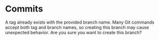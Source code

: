 # Commits

A tag already exists with the provided branch name. Many Git commands accept both tag and branch names, so creating this branch may cause unexpected behavior. Are you sure you want to create this branch?
